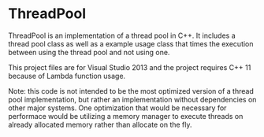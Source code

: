 # ThreadPool

ThreadPool is an implementation of a thread pool in C++. It includes a thread pool class as well as a example usage class that times the execution between using the thread pool and not using one. 

This project files are for Visual Studio 2013 and the project requires C++ 11 because of Lambda function usage. 

Note: this code is not intended to be the most optimized version of a thread pool implementation, but rather an implementation without dependencies on other major systems. One optimization that would be necessary for performace would be utilizing a memory manager to execute threads on already allocated memory rather than allocate on the fly.
